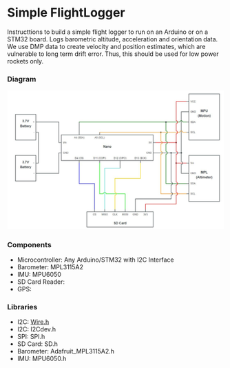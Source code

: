 # Simple FlightLogger
Instructtions to build a simple flight logger to run on an Arduino or on a STM32 board. Logs barometric altitude, acceleration and orientation data. We use DMP data to create velocity and position estimates, which are vulnerable to long term drift error. Thus, this should be used for low power rockets only.
### Diagram
![alt text](https://github.com/reuben-thomas/Simple-FlightLogger/blob/main/diagrams/circuit_diagram.jpeg)
### Components
* Microcontroller: Any Arduino/STM32 with I2C Interface
* Barometer: MPL3115A2
* IMU: MPU6050
* SD Card Reader:
* GPS:
### Libraries
* I2C: [Wire.h](https://github.com/arduino/ArduinoCore-avr/blob/master/libraries/Wire/src/Wire.h)
* I2C: I2Cdev.h
* SPI: SPI.h
* SD Card: SD.h
* Barometer: Adafruit_MPL3115A2.h
* IMU: MPU6050.h
  
